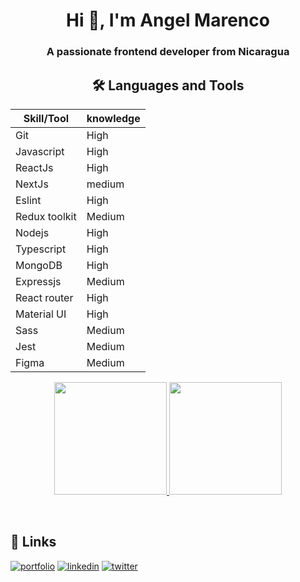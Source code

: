 <h1 align="center">Hi 👋, I'm Angel Marenco</h1>
<h3 align="center">A passionate frontend developer from Nicaragua</h3>

<h2 align="center">🛠 Languages and Tools</h2>
<center>

| Skill/Tool    | knowledge |
| ------------- | --------- |
| Git           | High      |
| Javascript    | High      |
| ReactJs       | High      |
| NextJs        | medium    |
| Eslint        | High      |
| Redux toolkit | Medium    |
| Nodejs        | High      |
| Typescript    | High      |
| MongoDB       | High      |
| Expressjs     | Medium    |
| React router  | High      |
| Material UI   | High      |
| Sass          | Medium    |
| Jest          | Medium    |
| Figma         | Medium    |

</center>

<p  align="center">
  <a href="https://github.com/jsmarenco">
  <img height="180em" src="https://github-readme-stats.vercel.app/api?username=jsmarenco&theme=buefy&show_icons=true" />
  <img height="180em" src="https://github-readme-stats.vercel.app/api/top-langs/?username=jsmarenco&theme=buefy&layout=compact" />
  </a>
</p>

<br/>

## 🔗 Links

[![portfolio](https://img.shields.io/badge/my_portfolio-000?style=for-the-badge&logo=ko-fi&logoColor=white)](https://jsmarenco-dev.web.app/)
[![linkedin](https://img.shields.io/badge/linkedin-0A66C2?style=for-the-badge&logo=linkedin&logoColor=white)](https://www.linkedin.com/in/jsmarenco)
[![twitter](https://img.shields.io/badge/twitter-1DA1F2?style=for-the-badge&logo=twitter&logoColor=white)](https://twitter.com/jsmarenco)
